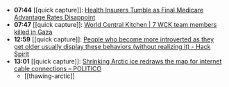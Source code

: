 - **07:44** [[quick capture]]:  [Health Insurers Tumble as Final Medicare Advantage Rates Disappoint](https://finance.yahoo.com/news/health-insurers-tumble-final-medicare-224241100.html)
- **07:47** [[quick capture]]:  [World Central Kitchen | 7 WCK team members killed in Gaza](https://wck.org/news/gaza-team-update)
- **12:59** [[quick capture]]:  [People who become more introverted as they get older usually display these behaviors (without realizing it) - Hack Spirit](https://hackspirit.com/people-who-become-more-introverted-as-they-get-older-usually-display-these-behaviors-without-realizing-it/)
- **13:01** [[quick capture]]:  [Shrinking Arctic ice redraws the map for internet cable connections – POLITICO](https://www.politico.eu/article/shrinking-arctic-ice-redraws-map-internet-cable-connections-climate-change/)
	- [[thawing-arctic]]